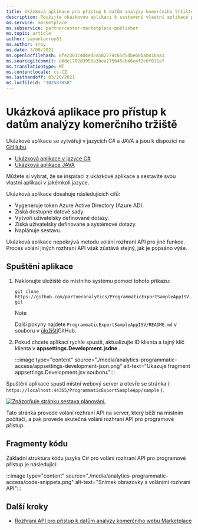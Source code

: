 ```yaml
---
title: Ukázková aplikace pro přístup k datům analýzy komerčního tržiště
description: Použijte ukázkovou aplikaci k sestavení vlastní aplikace pro analýzu na komerčních webu.
ms.service: marketplace
ms.subservice: partnercenter-marketplace-publisher
ms.topic: article
author: sayantanroy83
ms.author: sroy
ms.date: 3/08/2021
ms.openlocfilehash: 8fe2301c4d4ed2a582774c65d5dbe68bab416aa3
ms.sourcegitcommit: e6de1702d3958a3bea275645eb46e4f2e0f011af
ms.translationtype: MT
ms.contentlocale: cs-CZ
ms.lasthandoff: 03/20/2021
ms.locfileid: "102583858"
---
```

# <a name="sample-application-for-accessing-commercial-marketplace-analytics-data"></a>Ukázková aplikace pro přístup k datům analýzy komerčního tržiště

Ukázkové aplikace se vytvářejí v jazycích C# a JAVA a jsou k dispozici na [GitHubu](https://github.com/partneranalytics).

- [Ukázková aplikace v jazyce C#](https://github.com/partneranalytics/ProgrammaticExportSampleAppISV)
- [Ukázková aplikace JAVA](https://github.com/partneranalytics/ProgrammaticExportSampleAppISV_Java)

Můžete si vybrat, že se inspiraci z ukázkové aplikace a sestavíte svou vlastní aplikaci v jakémkoli jazyce.

Ukázková aplikace dosahuje následujících cílů:

- Vygeneruje token Azure Active Directory (Azure AD).
- Získá dostupné datové sady.
- Vytvoří uživatelsky definované dotazy.
- Získá uživatelsky definované a systémové dotazy.
- Naplánuje sestavu.

Ukázková aplikace nepokrývá metodu volání rozhraní API pro jiné funkce. Proces volání jiných rozhraní API však zůstává stejný, jak je popsáno výše.

## <a name="how-to-run-the-application"></a>Spuštění aplikace

1. Naklonujte úložiště do místního systému pomocí tohoto příkazu:

    `git clone https://github.com/partneranalytics/ProgrammaticExportSampleAppISV.git`

    > [!NOTE]
    > Další pokyny najdete `ProgrammaticExportSampleAppISV/README.md` v souboru v [úložišti](https://github.com/partneranalytics/ProgrammaticExportSampleAppISV.git)GitHub.

1. Pokud chcete aplikaci rychle spustit, aktualizujte ID klienta a tajný klíč klienta v **appsettings.Development.jsdne** .

    :::image type="content" source="./media/analytics-programmatic-access/appsettings-development-json.png" alt-text="Ukazuje fragment appsettings.Development.jsv souboru.":::

Spuštění aplikace spustí místní webový server a otevře se stránka ( `https://localhost:44365/ProgrammaticExportSampleApp/sample` ).

[![Znázorňuje stránku sestava plánování.](./media/analytics-programmatic-access/schedule-report.png)](./media/analytics-programmatic-access/schedule-report.png#lightbox)

Tato stránka provede volání rozhraní API na server, který běží na místním počítači, a pak provede skutečná volání rozhraní API pro programové přístup.

## <a name="code-snippets"></a>Fragmenty kódu

Základní struktura kódu jazyka C# pro volání rozhraní API pro programové přístup je následující:

:::image type="content" source="./media/analytics-programmatic-access/code-snippets.png" alt-text="Snímek obrazovky s voláními rozhraní API":::

## <a name="next-steps"></a>Další kroky

- [Rozhraní API pro přístup k datům analýzy komerčního webu Marketplace](analytics-available-apis.md)
